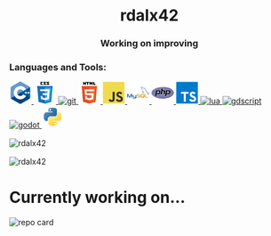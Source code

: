 <h1 align="center">rdalx42</h1>
<h3 align="center">Working on improving</h3>


<h3 align="left">Languages and Tools:</h3>
<p align="left">
  <a href="https://www.w3schools.com/cpp/" target="_blank" rel="noreferrer"> 
    <img src="https://raw.githubusercontent.com/devicons/devicon/master/icons/cplusplus/cplusplus-original.svg" alt="cplusplus" width="40" height="40"/> 
  </a> 
  <a href="https://www.w3schools.com/css/" target="_blank" rel="noreferrer"> 
    <img src="https://raw.githubusercontent.com/devicons/devicon/master/icons/css3/css3-original-wordmark.svg" alt="css3" width="40" height="40"/> 
  </a> 
  <a href="https://git-scm.com/" target="_blank" rel="noreferrer"> 
    <img src="https://www.vectorlogo.zone/logos/git-scm/git-scm-icon.svg" alt="git" width="40" height="40"/> 
  </a> 
  <a href="https://www.w3.org/html/" target="_blank" rel="noreferrer"> 
    <img src="https://raw.githubusercontent.com/devicons/devicon/master/icons/html5/html5-original-wordmark.svg" alt="html5" width="40" height="40"/> 
  </a> 
  <a href="https://developer.mozilla.org/en-US/docs/Web/JavaScript" target="_blank" rel="noreferrer"> 
    <img src="https://raw.githubusercontent.com/devicons/devicon/master/icons/javascript/javascript-original.svg" alt="javascript" width="40" height="40"/> 
  </a> 
  <a href="https://www.mysql.com/" target="_blank" rel="noreferrer"> 
    <img src="https://raw.githubusercontent.com/devicons/devicon/master/icons/mysql/mysql-original-wordmark.svg" alt="mysql" width="40" height="40"/> 
  </a> 
  <a href="https://www.php.net" target="_blank" rel="noreferrer"> 
    <img src="https://raw.githubusercontent.com/devicons/devicon/master/icons/php/php-original.svg" alt="php" width="40" height="40"/> 
  </a> 
  <a href="https://www.typescriptlang.org/" target="_blank" rel="noreferrer"> 
    <img src="https://raw.githubusercontent.com/devicons/devicon/master/icons/typescript/typescript-original.svg" alt="typescript" width="40" height="40"/> 
  </a> 
  <a href="https://www.lua.org/" target="_blank" rel="noreferrer"> 
    <img src="https://github.com/user-attachments/assets/53569175-b171-44f0-9a73-7ab71bd83431" alt="lua" width="40" height="40"/> 
  </a>
  <a href="https://gdscript.com/" target="_blank" rel="noreferrer"> 
    <img src="https://github.com/user-attachments/assets/0441b144-5351-4003-ae33-6962370661ec" alt="gdscript" width="40" height="40"/> 
  </a>
  <a href="https://godotengine.org/" target="_blank" rel="noreferrer"> 
    <img src="https://github.com/user-attachments/assets/f3913939-e84b-4f7e-b6b8-080fa69a1a01" alt="godot" width="40" height="40"/> 
  </a>
  <a href="https://www.python.org/" target="_blank" rel="noreferrer"> 
    <img src="https://raw.githubusercontent.com/devicons/devicon/master/icons/python/python-original.svg" alt = "python" width = "40" height = "40"/> 
  </a>
  
</p>


 </a> 

<p><img align="center" src="https://github-readme-streak-stats.herokuapp.com/?user=rdalx42&" alt="rdalx42" /></p>
<p><img align="center" src="https://github-readme-stats.vercel.app/api/top-langs?username=rdalx42&show_icons=true&locale=en&layout=compact" alt="rdalx42" /></p>


# Currently working on...


![repo card](https://github-readme-stats.vercel.app/api/pin/?username=rdalx42&repo=RedditReelMaker&bg_color=45,092147,07455c&theme=algolia)

